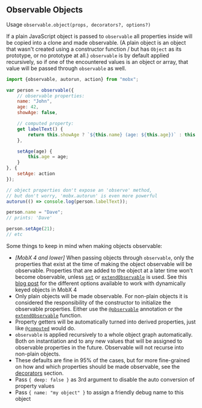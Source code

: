 <div id='codefund' style='float:right'></div>

## Observable Objects

Usage `observable.object(props, decorators?, options?)`

If a plain JavaScript object is passed to `observable` all properties inside will be copied into a clone and made observable.
(A plain object is an object that wasn't created using a constructor function / but has `Object` as its prototype, or no prototype at all.)
`observable` is by default applied recursively, so if one of the encountered values is an object or array, that value will be passed through `observable` as well.

```javascript
import {observable, autorun, action} from "mobx";

var person = observable({
    // observable properties:
	name: "John",
	age: 42,
	showAge: false,

    // computed property:
	get labelText() {
		return this.showAge ? `${this.name} (age: ${this.age})` : this.name;
	},

    setAge(age) {
        this.age = age;
    }
}, {
    setAge: action
});

// object properties don't expose an 'observe' method,
// but don't worry, 'mobx.autorun' is even more powerful
autorun(() => console.log(person.labelText));

person.name = "Dave";
// prints: 'Dave'

person.setAge(21);
// etc
```

Some things to keep in mind when making objects observable:

* _[MobX 4 and lower]_ When passing objects through `observable`, only the properties that exist at the time of making the object observable will be observable. Properties that are added to the object at a later time won't become observable, unless [`set`](object-api.md) or [`extendObservable`](extend-observable.md) is used. See this [blog post](https://medium.com/@trekinbami/observe-changes-in-dynamically-keyed-objects-with-mobx-and-react-24b4f857bae9) for the different options available to work with dynamically keyed objects in MobX 4
* Only plain objects will be made observable. For non-plain objects it is considered the responsibility of the constructor to initialize the observable properties. Either use the [`@observable`](observable.md) annotation or the [`extendObservable`](extend-observable.md) function.
* Property getters will be automatically turned into derived properties, just like [`@computed`](computed-decorator) would do.
* `observable` is applied recursively to a whole object graph automatically. Both on instantiation and to any new values that will be assigned to observable properties in the future. Observable will not recurse into non-plain objects.
* These defaults are fine in 95% of the cases, but for more fine-grained on how and which properties should be made observable, see the [decorators](modifiers.md) section.
* Pass `{ deep: false }` as 3rd argument to disable the auto conversion of property values
* Pass `{ name: "my object" }` to assign a friendly debug name to this object

